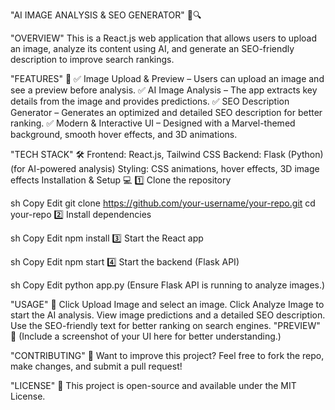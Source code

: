 "AI IMAGE ANALYSIS & SEO GENERATOR" 🎨🔍

"OVERVIEW"
This is a React.js web application that allows users to upload an image, analyze its content using AI, and generate an SEO-friendly description to improve search rankings.

"FEATURES" 🚀
✅ Image Upload & Preview – Users can upload an image and see a preview before analysis.
✅ AI Image Analysis – The app extracts key details from the image and provides predictions.
✅ SEO Description Generator – Generates an optimized and detailed SEO description for better ranking.
✅ Modern & Interactive UI – Designed with a Marvel-themed background, smooth hover effects, and 3D animations.

"TECH STACK" 🛠️
Frontend: React.js, Tailwind CSS
Backend: Flask (Python) (for AI-powered analysis)
Styling: CSS animations, hover effects, 3D image effects
Installation & Setup 💻
1️⃣ Clone the repository

sh
Copy
Edit
git clone https://github.com/your-username/your-repo.git
cd your-repo
2️⃣ Install dependencies

sh
Copy
Edit
npm install
3️⃣ Start the React app

sh
Copy
Edit
npm start
4️⃣ Start the backend (Flask API)

sh
Copy
Edit
python app.py
(Ensure Flask API is running to analyze images.)

"USAGE" 🎯
Click Upload Image and select an image.
Click Analyze Image to start the AI analysis.
View image predictions and a detailed SEO description.
Use the SEO-friendly text for better ranking on search engines.
"PREVIEW" 🎨
(Include a screenshot of your UI here for better understanding.)

"CONTRIBUTING" 🤝
Want to improve this project? Feel free to fork the repo, make changes, and submit a pull request!

"LICENSE" 📜
This project is open-source and available under the MIT License.
